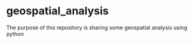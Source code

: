 # geospatial_analysis
The purpose of this repository is sharing some geospatial analysis using python
